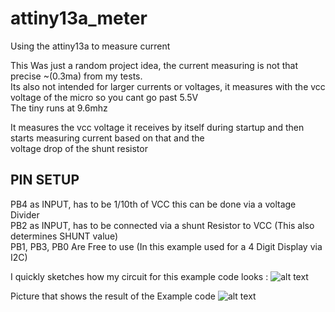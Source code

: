 # attiny13a_meter  
Using the attiny13a to measure current  
  
This Was just a random project idea, the current measuring is not that precise ~(0.3ma) from my tests.  
Its also not intended for larger currents or voltages, it measures with the vcc voltage of the micro so you cant go past 5.5V   
The tiny runs at 9.6mhz 
  
It measures the vcc voltage it receives by itself during startup and then starts measuring current based on that and the   
voltage drop of the shunt resistor  
  
##  PIN SETUP
  PB4 as INPUT, has to be 1/10th of VCC this can be done via a voltage Divider  
	PB2 as INPUT, has to be connected via a shunt Resistor to VCC (This also determines SHUNT value)  
	PB1, PB3, PB0 Are Free to use (In this example used for a 4 Digit Display via I2C)    
  
  I quickly sketches how my circuit for this example code looks :
  ![alt text](https://i.imgur.com/a6SrCUI.png)
  
  
  Picture that shows the result of the Example code 
  ![alt text](https://imgur.com/8Xq9tbq.png)
  
